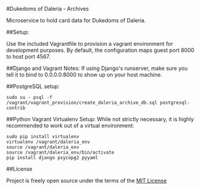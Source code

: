 #Dukedoms of Daleria - Archives

Microservice to hold card data for Dukedoms of Daleria.

##Setup:

Use the included Vagrantfile to provision a vagrant environment for development purposes. By default, the configuration
maps guest port 8000 to host port 4567. 

##Django and Vagrant Notes:
If using Django's runserver, make sure you tell it to bind to 0.0.0.0:8000 to show up on your host machine.

##PostgreSQL setup:

```
sudo su - psql -f /vagrant/vagrant_provision/create_daleria_archive_db.sql postgresql-contrib
```

##Python Vagrant Virtualenv Setup:
While not strictly necessary, it is highly recommended to work out of a virtual environment:
```
sudo pip install virtualenv
virtualenv /vagrant/daleria_env
source /vagrant/daleria_env
source /vagrant/daleria_env/bin/activate
pip install django psycopg2 pyyaml
```

##License

Project is freely open source under the terms of the
[MIT License](http://choosealicense.com/licenses/mit/)

